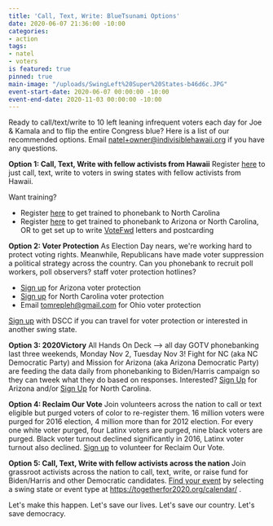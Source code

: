```yaml
---
title: 'Call, Text, Write: BlueTsunami Options'
date: 2020-06-07 21:36:00 -10:00
categories:
- action
tags:
- natel
- voters
is featured: true
pinned: true
main-image: "/uploads/SwingLeft%20Super%20States-b46d6c.JPG"
event-start-date: 2020-06-07 00:00:00 -10:00
event-end-date: 2020-11-03 00:00:00 -10:00
---
```


Ready to call/text/write to 10 left leaning infrequent voters each day for Joe & Kamala and to flip the entire Congress blue? Here is a list of our recommended options.  Email natel+owner@indivisiblehawaii.org if you have any questions.  

**Option 1: Call, Text, Write with fellow activists from Hawaii** 
Register [here](https://us02web.zoom.us/meeting/register/tZArduGvrjIvHtJMFgItBYBfZcrhY6Qi7Ca0) to just call, text, write to voters in swing states with fellow activists from Hawaii.

Want training?  
* Register [here](https://us02web.zoom.us/meeting/register/tZMlce-vrDwqG93LGlpMbG0ViIU8jeur1adv) to get trained to phonebank to North Carolina
* Register [here](https://us02web.zoom.us/meeting/register/tZArduGvrjIvHtJMFgItBYBfZcrhY6Qi7Ca0) to get trained to phonebank to Arizona or North Carolina, OR to get set up to write [VoteFwd](https://www.votefwd.org) letters and postcarding

**Option 2: Voter Protection**
As Election Day nears, we're working hard to protect voting rights. Meanwhile, Republicans have made voter suppression a political strategy across the country. Can you phonebank to recruit poll workers, poll observers? staff voter protection hotlines?  

* [Sign up](https://www.mobilize.us/azvoterprotection/event/328107/) for Arizona voter protection
* [Sign up](https://www.mobilize.us/nc2020victory/event/314753/) for North Carolina voter protection
* Email tomrepleh@gmail.com for Ohio voter protection

[Sign up](https://docs.google.com/forms/d/e/1FAIpQLSfupv0s2jcMlrCDA4F9-MOhmg2FFrpMnoRPI_g24MznBYjZ9Q/viewform?edit_requested=true) with DSCC if you can travel for voter protection or interested in another swing state.

**Option 3: 2020Victory**
All Hands On Deck -->  all day GOTV phonebanking last three weekends, Monday Nov 2, Tuesday Nov 3!  Fight for NC (aka NC Democratic Party) and Mission for Arizona (aka Arizona Democratic Party) are feeding the data daily from phonebanking to Biden/Harris campaign so they can tweek what they do based on responses.  Interested?  [Sign Up](https://www.mobilize.us/missionforaz/?tag_ids=175) for Arizona and/or [Sign Up](https://www.mobilize.us/nc2020victory/event/345231/) for North Carolina. 

**Option 4: Reclaim Our Vote**
Join volunteers across the nation to call or text eligible but purged voters of color to re-register them.  16 million voters were purged for 2016 election, 4 million more than for 2012 election.  For every one white voter purged, four Latinx voters are purged, nine black voters are purged. Black voter turnout declined significantly in 2016, Latinx voter turnout also declined. [Sign up](https://actionnetwork.org/forms/reclaim-our-vote-signup) to volunteer for Reclaim Our Vote.

**Option 5: Call, Text, Write with fellow activists across the nation**
Join grassroot activists across the nation to call, text, write, or raise fund for Biden/Harris and other Democratic candidates.  [Find your event](https://togetherfor2020.org/calendar/) by selecting a swing state or event type at https://togetherfor2020.org/calendar/ .

Let's make this happen.  Let's save our lives.  Let's save our country.  Let's save democracy.  
